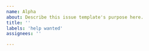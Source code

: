 ```yaml
---
name: Alpha
about: Describe this issue template's purpose here.
title: ''
labels: 'help wanted'
assignees: ''

---
```



